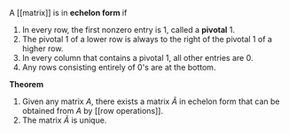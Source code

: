 A [[matrix]] is in **echelon form** if
1. In every row, the first nonzero entry is $1$, called a **pivotal** 1.
2. The pivotal $1$ of a lower row is always to the right of the pivotal $1$ of a higher row.
3. In every column that contains a pivotal $1$, all other entries are $0$.
4. Any rows consisting entirely of $0$'s are at the bottom.

**Theorem**
1. Given any matrix $A$, there exists a matrix $\tilde{A}$ in echelon form that can be obtained from $A$ by [[row operations]].
2. The matrix $\tilde{A}$ is unique.